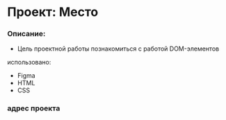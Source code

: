 # Проект: Место

### Описание:

- Цель проектной работы познакомиться с работой DOM-элементов

использовано:

- Figma
- HTML
- CSS

### адрес проекта
